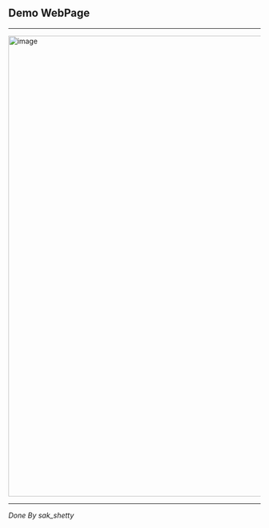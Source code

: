 ## Demo WebPage
---
<img width="1917" height="920" alt="image" src="https://github.com/user-attachments/assets/d1b23c6d-a05c-4adb-80f9-77f6a680a942" />

---
*Done By sak_shetty*
